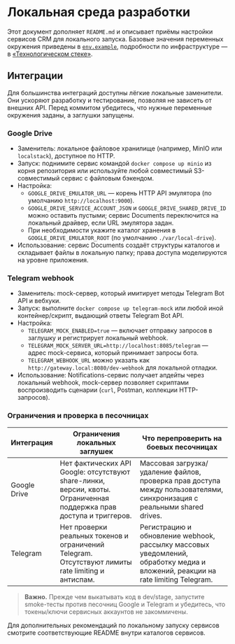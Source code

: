 # Локальная среда разработки

Этот документ дополняет `README.md` и описывает приёмы настройки сервисов CRM для локального запуска.
Базовые значения переменных окружения приведены в [`env.example`](../env.example), подробности по инфраструктуре — в [«Технологическом стеке»](tech-stack.md).

## Интеграции

Для большинства интеграций доступны лёгкие локальные заменители. Они ускоряют разработку и тестирование, позволяя не зависеть от внешних API.
Перед коммитом убедитесь, что нужные переменные окружения заданы, а заглушки запущены.

### Google Drive

* Заменитель: локальное файловое хранилище (например, MinIO или `localstack`), доступное по HTTP.
* Запуск: поднимите сервис командой `docker compose up minio` из корня репозитория или используйте любой совместимый S3-совместимый сервис с файловым бэкендом.
* Настройка:
  * `GOOGLE_DRIVE_EMULATOR_URL` — корень HTTP API эмулятора (по умолчанию `http://localhost:9000`).
  * `GOOGLE_DRIVE_SERVICE_ACCOUNT_JSON` и `GOOGLE_DRIVE_SHARED_DRIVE_ID` можно оставить пустыми; сервис Documents переключится на локальный драйвер, если URL эмулятора задан.
  * При необходимости укажите каталог хранения в `GOOGLE_DRIVE_EMULATOR_ROOT` (по умолчанию `./var/local-drive`).
* Использование: сервис Documents создаёт структуры каталогов и складывает файлы в локальную папку; права доступа моделируются на уровне приложения.

### Telegram webhook

* Заменитель: mock-сервер, который имитирует методы Telegram Bot API и вебхуки.
* Запуск: выполните `docker compose up telegram-mock` или любой иной контейнер/скрипт, выдающий ответы Telegram Bot API.
* Настройка:
  * `TELEGRAM_MOCK_ENABLED=true` — включает отправку запросов в заглушку и регистрирует локальный webhook.
  * `TELEGRAM_MOCK_SERVER_URL=http://localhost:8085/telegram` — адрес mock-сервиса, который принимает запросы бота.
  * `TELEGRAM_WEBHOOK_URL` можно указать как `http://gateway.local:8080/dev-webhook` для локальной отладки.
* Использование: Notifications-сервис получает апдейты через локальный webhook, mock-сервер позволяет скриптами воспроизводить сценарии (`curl`, Postman, коллекции HTTP-запросов).

### Ограничения и проверка в песочницах

| Интеграция | Ограничения локальных заглушек | Что перепроверить на боевых песочницах |
| --- | --- | --- |
| Google Drive | Нет фактических API Google: отсутствуют share-линки, версии, квоты. Ограниченная поддержка прав доступа и триггеров. | Массовая загрузка/удаление файлов, проверка прав доступа между пользователями, синхронизация с реальными shared drives. |
| Telegram | Нет проверки реальных токенов и ограничений Telegram. Отсутствуют лимиты rate limiting и антиспам. | Регистрацию и обновление webhook, рассылку массовых уведомлений, обработку медиа и вложений, реакции на rate limiting Telegram. |

> **Важно.** Прежде чем выкатывать код в dev/stage, запустите smoke-тесты против песочниц Google и Telegram и убедитесь, что токены/ключи сервисных аккаунтов не закоммичены.

Для дополнительных рекомендаций по локальному запуску сервисов смотрите соответствующие README внутри каталогов сервисов.
